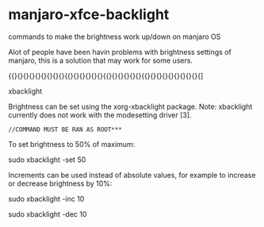 # manjaro-xfce-backlight
commands to make the brightness work up/down on manjaro OS

Alot of people have been havin problems with brightness settings of manjaro, this is a solution that may work for some users.

{{}{}{}{}{}{}{}{}{}{{}{}{}{}{}{}{{}{}{}{}{}{}{{}{}{}{}{}{}{}{}{}{]

xbacklight

Brightness can be set using the xorg-xbacklight package.
Note:
    xbacklight currently does not work with the modesetting driver [3].
    
    //COMMAND MUST BE RAN AS ROOT***

To set brightness to 50% of maximum: 

sudo xbacklight -set 50

Increments can be used instead of absolute values, for example to increase or decrease brightness by 10%:

sudo xbacklight -inc 10

sudo xbacklight -dec 10

